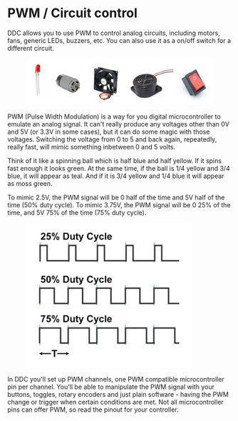 # PWM / Circuit control

DDC allows you to use PWM to control analog circuits, including motors, fans, generic LEDs, buzzers, etc. You can also use it as a on/off switch for a different circuit.&#x20;

<figure><img src="../.gitbook/assets/image (4) (1) (1).png" alt=""><figcaption></figcaption></figure>

PWM (Pulse Width Modulation) is a way for you digital microcontroller to emulate an analog signal. It can't really produce any voltages other than 0V and 5V (or 3.3V in some cases), but it can do some magic with those voltages. Switching the voltage from 0 to 5 and back again, repeatedly, really fast, will mimic something inbetween 0 and 5 volts.&#x20;

Think of it like a spinning ball which is half blue and half yellow. If it spins fast enough it looks green. At the same time, if the ball is 1/4 yellow and 3/4 blue, it will appear as teal. And if it is 3/4 yellow and 1/4 blue it will appear as moss green.&#x20;

To mimic 2.5V, the PWM signal will be 0 half of the time and 5V half of the time (50% duty cycle). To mimic 3.75V, the PWM signal will be 0 25% of the time, and 5V 75% of the time (75% duty cycle).&#x20;

<figure><img src="../.gitbook/assets/image (18).png" alt="" width="375"><figcaption></figcaption></figure>

In DDC you'll set up PWM channels, one PWM compatible microcontroller pin per channel. You'll be able to manipulate the PWM signal with your buttons, toggles, rotary encoders and just plain software - having the PWM change or trigger when certain conditions are met. Not all microcontroller pins can offer PWM, so read the pinout for your controller.&#x20;
